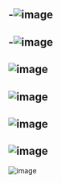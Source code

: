 -![image](https://github.com/user-attachments/assets/03ad460b-f4b7-4d3a-8b8d-202ce4120a04)
-
-![image](https://github.com/user-attachments/assets/5063f9eb-07ff-4b7a-a8f2-0b5f5d953a84)
-
![image](https://github.com/user-attachments/assets/9f68d176-d249-450d-9cdb-d70766e7cb1f)
-
![image](https://github.com/user-attachments/assets/4decf833-a26d-49a2-a5f3-6ddc05f88e6b)
-
![image](https://github.com/user-attachments/assets/1a2b173a-c88e-4dd0-acb8-dd7c9b5f896a)
-
![image](https://github.com/user-attachments/assets/3d97acde-4b7d-45ae-9858-3390c6f142f0)
-
![image](https://github.com/user-attachments/assets/ee6d101b-0b2b-4829-a586-45f062c6cde1)






